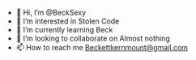 - 👋 Hi, I’m @BeckSexy
- 👀 I’m interested in Stolen Code
- 🌱 I’m currently learning Beck
- 💞️ I’m looking to collaborate on Almost nothing
- 📫 How to reach me Beckettkernmount@gmail.com

<!---
BeckSexy/BeckSexy is a ✨ special ✨ repository because its `README.md` (this file) appears on your GitHub profile.
You can click the Preview link to take a look at your changes.
--->
